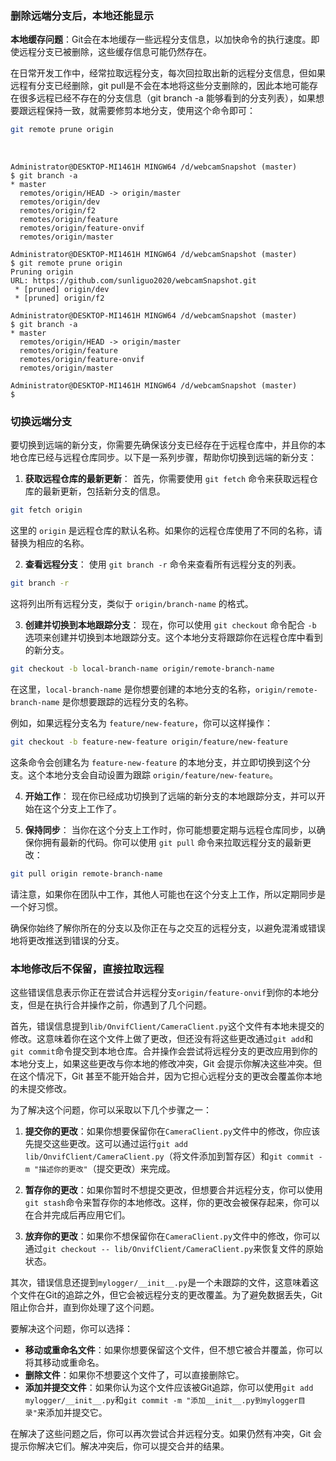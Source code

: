 ### 删除远端分支后，本地还能显示

**本地缓存问题**：Git会在本地缓存一些远程分支信息，以加快命令的执行速度。即使远程分支已被删除，这些缓存信息可能仍然存在。

   在日常开发工作中，经常拉取远程分支，每次回拉取出新的远程分支信息，但如果远程有分支已经删除，git pull是不会在本地将这些分支删除的，因此本地可能存在很多远程已经不存在的分支信息（git branch -a 能够看到的分支列表），如果想要跟远程保持一致，就需要修剪本地分支，使用这个命令即可：

```bash
git remote prune origin
```

​                    

```
Administrator@DESKTOP-MI1461H MINGW64 /d/webcamSnapshot (master)
$ git branch -a
* master
  remotes/origin/HEAD -> origin/master
  remotes/origin/dev
  remotes/origin/f2
  remotes/origin/feature
  remotes/origin/feature-onvif
  remotes/origin/master

Administrator@DESKTOP-MI1461H MINGW64 /d/webcamSnapshot (master)
$ git remote prune origin
Pruning origin
URL: https://github.com/sunliguo2020/webcamSnapshot.git
 * [pruned] origin/dev
 * [pruned] origin/f2

Administrator@DESKTOP-MI1461H MINGW64 /d/webcamSnapshot (master)
$ git branch -a
* master
  remotes/origin/HEAD -> origin/master
  remotes/origin/feature
  remotes/origin/feature-onvif
  remotes/origin/master

Administrator@DESKTOP-MI1461H MINGW64 /d/webcamSnapshot (master)
$

```

### 切换远端分支

要切换到远端的新分支，你需要先确保该分支已经存在于远程仓库中，并且你的本地仓库已经与远程仓库同步。以下是一系列步骤，帮助你切换到远端的新分支：

1. **获取远程仓库的最新更新**：
首先，你需要使用 `git fetch` 命令来获取远程仓库的最新更新，包括新分支的信息。

```bash
git fetch origin
```

这里的 `origin` 是远程仓库的默认名称。如果你的远程仓库使用了不同的名称，请替换为相应的名称。

2. **查看远程分支**：
使用 `git branch -r` 命令来查看所有远程分支的列表。

```bash
git branch -r
```

这将列出所有远程分支，类似于 `origin/branch-name` 的格式。

3. **创建并切换到本地跟踪分支**：
现在，你可以使用 `git checkout` 命令配合 `-b` 选项来创建并切换到本地跟踪分支。这个本地分支将跟踪你在远程仓库中看到的新分支。

```bash
git checkout -b local-branch-name origin/remote-branch-name
```

在这里，`local-branch-name` 是你想要创建的本地分支的名称，`origin/remote-branch-name` 是你想要跟踪的远程分支的名称。

例如，如果远程分支名为 `feature/new-feature`，你可以这样操作：

```bash
git checkout -b feature-new-feature origin/feature/new-feature
```

这条命令会创建名为 `feature-new-feature` 的本地分支，并立即切换到这个分支。这个本地分支会自动设置为跟踪 `origin/feature/new-feature`。

4. **开始工作**：
现在你已经成功切换到了远端的新分支的本地跟踪分支，并可以开始在这个分支上工作了。

5. **保持同步**：
当你在这个分支上工作时，你可能想要定期与远程仓库同步，以确保你拥有最新的代码。你可以使用 `git pull` 命令来拉取远程分支的最新更改：

```bash
git pull origin remote-branch-name
```

请注意，如果你在团队中工作，其他人可能也在这个分支上工作，所以定期同步是一个好习惯。

确保你始终了解你所在的分支以及你正在与之交互的远程分支，以避免混淆或错误地将更改推送到错误的分支。

### 本地修改后不保留，直接拉取远程

这些错误信息表示你正在尝试合并远程分支`origin/feature-onvif`到你的本地分支，但是在执行合并操作之前，你遇到了几个问题。

首先，错误信息提到`lib/OnvifClient/CameraClient.py`这个文件有本地未提交的修改。这意味着你在这个文件上做了更改，但还没有将这些更改通过`git add`和`git commit`命令提交到本地仓库。合并操作会尝试将远程分支的更改应用到你的本地分支上，如果这些更改与你本地的修改冲突，Git 会提示你解决这些冲突。但在这个情况下，Git 甚至不能开始合并，因为它担心远程分支的更改会覆盖你本地的未提交修改。

为了解决这个问题，你可以采取以下几个步骤之一：

1. **提交你的更改**：如果你想要保留你在`CameraClient.py`文件中的修改，你应该先提交这些更改。这可以通过运行`git add lib/OnvifClient/CameraClient.py`（将文件添加到暂存区）和`git commit -m "描述你的更改"`（提交更改）来完成。

2. **暂存你的更改**：如果你暂时不想提交更改，但想要合并远程分支，你可以使用`git stash`命令来暂存你的本地修改。这样，你的更改会被保存起来，你可以在合并完成后再应用它们。

3. **放弃你的更改**：如果你不想保留你在`CameraClient.py`文件中的修改，你可以通过`git checkout -- lib/OnvifClient/CameraClient.py`来恢复文件的原始状态。

其次，错误信息还提到`mylogger/__init__.py`是一个未跟踪的文件，这意味着这个文件在Git的追踪之外，但它会被远程分支的更改覆盖。为了避免数据丢失，Git 阻止你合并，直到你处理了这个问题。

要解决这个问题，你可以选择：

- **移动或重命名文件**：如果你想要保留这个文件，但不想它被合并覆盖，你可以将其移动或重命名。
- **删除文件**：如果你不想要这个文件了，可以直接删除它。
- **添加并提交文件**：如果你认为这个文件应该被Git追踪，你可以使用`git add mylogger/__init__.py`和`git commit -m "添加__init__.py到mylogger目录"`来添加并提交它。

在解决了这些问题之后，你可以再次尝试合并远程分支。如果仍然有冲突，Git 会提示你解决它们。解决冲突后，你可以提交合并的结果。